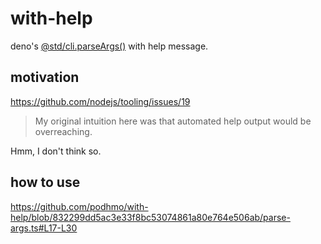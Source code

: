 # with-help

deno's [@std/cli.parseArgs()](https://jsr.io/@std/cli) with help message.

## motivation

https://github.com/nodejs/tooling/issues/19

> My original intuition here was that automated help output would be overreaching.

Hmm, I don't think so.

## how to use

https://github.com/podhmo/with-help/blob/832299dd5ac3e33f8bc53074861a80e764e506ab/parse-args.ts#L17-L30
